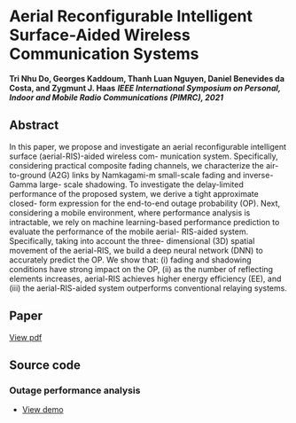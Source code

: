 # Aerial Reconfigurable Intelligent Surface-Aided Wireless Communication Systems
**Tri Nhu Do, Georges Kaddoum, Thanh Luan Nguyen, Daniel Benevides da Costa, and Zygmunt J. Haas**
**_IEEE International Symposium on Personal, Indoor and Mobile Radio Communications (PIMRC), 2021_**

## Abstract
In this paper, we propose and investigate an aerial reconfigurable intelligent surface (aerial-RIS)-aided wireless com- munication system. Specifically, considering practical composite fading channels, we characterize the air-to-ground (A2G) links by Namkagami-m small-scale fading and inverse-Gamma large- scale shadowing. To investigate the delay-limited performance of the proposed system, we derive a tight approximate closed- form expression for the end-to-end outage probability (OP). Next, considering a mobile environment, where performance analysis is intractable, we rely on machine learning-based performance prediction to evaluate the performance of the mobile aerial- RIS-aided system. Specifically, taking into account the three- dimensional (3D) spatial movement of the aerial-RIS, we build a deep neural network (DNN) to accurately predict the OP. We show that: (i) fading and shadowing conditions have strong impact on the OP, (ii) as the number of reflecting elements increases, aerial-RIS achieves higher energy efficiency (EE), and (iii) the aerial-RIS-aided system outperforms conventional relaying systems.

## Paper
[View pdf](https://github.com/trinhudo/AerialRIS/blob/main/Aerial_RIS_manuscript.pdf)

## Source code
### Outage performance analysis
- [View demo](https://github.com/trinhudo/AerialRIS/blob/main/demo_OP_ana_sim.pdf)
